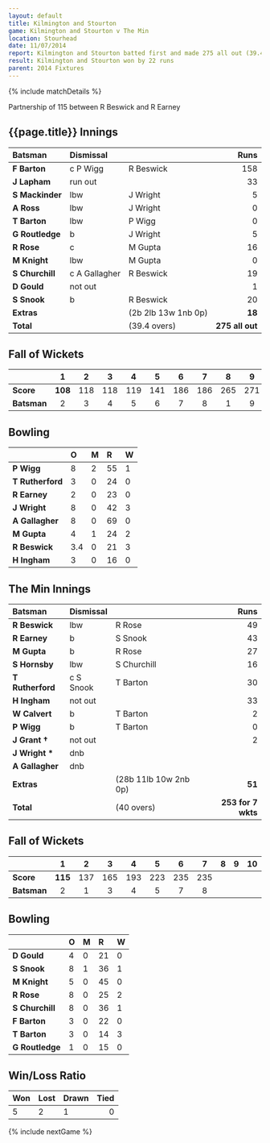 ```yaml
---
layout: default
title: Kilmington and Stourton
game: Kilmington and Stourton v The Min
location: Stourhead
date: 11/07/2014
report: Kilmington and Stourton batted first and made 275 all out (39.4 overs). The Min replied with 253 for 7 wkts (40 overs) 
result: Kilmington and Stourton won by 22 runs
parent: 2014 Fixtures
---
```


{% include matchDetails %}

Partnership of 115 between R Beswick and R Earney

## {{page.title}} Innings

| Batsman | Dismissal |  | Runs |
|:---|:---|---|---:|
| **F Barton** | c P Wigg | R Beswick | 158 |
| **J Lapham** | run out |  | 33 |
| **S Mackinder** | lbw | J Wright | 5 |
| **A Ross** | lbw | J Wright | 0 |
| **T Barton** | lbw | P Wigg | 0 |
| **G Routledge** | b | J Wright | 5 |
| **R Rose** | c | M Gupta | 16 |
| **M Knight** | lbw | M Gupta | 0 |
| **S Churchill** | c A Gallagher | R Beswick | 19 |
| **D Gould** | not out |  | 1 |
| **S Snook** | b | R Beswick | 20 |
| **Extras** | | (2b 2lb 13w 1nb 0p) | **18** |
| **Total** | | (39.4 overs) | **275 all out** |

## Fall of Wickets

| | 1 | 2 | 3 | 4 | 5 | 6 | 7 | 8 | 9 | 10 |
|---|:---:|:---:|:---:|:---:|:---:|:---:|:---:|:---:|:---:|:---:|
| **Score** | **108** | 118 | 118 | 119 | 141 | 186 | 186 | 265 | 271 | 275 |
| **Batsman** | 2 | 3 | 4 | 5 | 6 | 7 | 8 | 1 | 9 | 11 |

## Bowling

| | O | M | R | W |
|---|:---|:---|:---|:---|
| **P Wigg** | 8 | 2 | 55 | 1 |
| **T Rutherford** | 3 | 0 | 24 | 0 |
| **R Earney** | 2 | 0 | 23 | 0 |
| **J Wright** | 8 | 0 | 42 | 3 |
| **A Gallagher** | 8 | 0 | 69 | 0 |
| **M Gupta** | 4 | 1 | 24 | 2 |
| **R Beswick** | 3.4 | 0 | 21 | 3 |
| **H Ingham** | 3 | 0 | 16 | 0 |

## The Min Innings

| Batsman | Dismissal |  | Runs |
|:---|:---|---|---:|
| **R Beswick** | lbw | R Rose | 49 |
| **R Earney** | b | S Snook | 43 |
| **M Gupta** | b | R Rose | 27 |
| **S Hornsby** | lbw | S Churchill | 16 |
| **T Rutherford** | c S Snook | T Barton | 30 |
| **H Ingham** | not out |  | 33 |
| **W Calvert** | b | T Barton | 2 |
| **P Wigg** | b | T Barton | 0 |
| **J Grant &#8224;** | not out |  | 2 |
| **J Wright &#42;** | dnb |  |  |
| **A Gallagher** | dnb |  |  |
| **Extras** | | (28b 11lb 10w 2nb 0p) | **51** |
| **Total** | | (40 overs) | **253 for 7 wkts** |

## Fall of Wickets

| | 1 | 2 | 3 | 4 | 5 | 6 | 7 | 8 | 9 | 10 |
|---|:---:|:---:|:---:|:---:|:---:|:---:|:---:|:---:|:---:|:---:|
| **Score** | **115** | 137 | 165 | 193 | 223 | 235 | 235 |  |  |  |
| **Batsman** | 2 | 1 | 3 | 4 | 5 | 7 | 8 |  |  |  |

## Bowling

| | O | M | R | W |
|---|:---|:---|:---|:---|
| **D Gould** | 4 | 0 | 21 | 0 |
| **S Snook** | 8 | 1 | 36 | 1 |
| **M Knight** | 5 | 0 | 45 | 0 |
| **R Rose** | 8 | 0 | 25 | 2 |
| **S Churchill** | 8 | 0 | 36 | 1 |
| **F Barton** | 3 | 0 | 22 | 0 |
| **T Barton** | 3 | 0 | 14 | 3 |
| **G Routledge** | 1 | 0 | 15 | 0 |

## Win/Loss Ratio

| Won | Lost | Drawn | Tied |
|:---|:---|:---|---:|
| 5 | 2 | 1 | 0 |

{% include nextGame %}